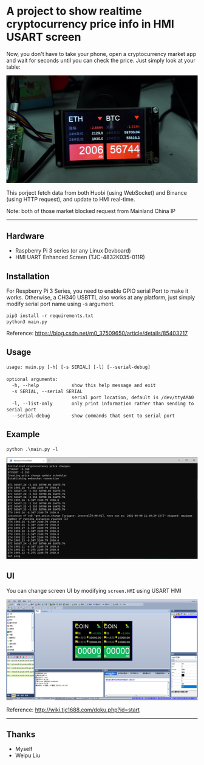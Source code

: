 # A project to show realtime cryptocurrency price info in HMI USART screen

Now, you don't have to take your phone, open a cryptocurrency market app and wait for seconds until you can check the price. Just simply look at your table:

![preview](images/preview.jpg)

This porject fetch data from both Huobi (using WebSocket) and Binance (using HTTP request), and update to HMI real-time.

Note: both of those market blocked request from Mainland China IP

---

## Hardware

- Raspberry Pi 3 series (or any Linux Devboard)
- HMI UART Enhanced Screen (TJC-4832K035-011R)

## Installation

For Respberry Pi 3 Series, you need to enable GPIO serial Port to make it works. Otherwise, a CH340 USBTTL also works at any platform, just simply modify serial port name using -s argument.

```
pip3 install -r requirements.txt
python3 main.py
```

Reference: https://blog.csdn.net/m0_37509650/article/details/85403217

## Usage

```
usage: main.py [-h] [-s SERIAL] [-l] [--serial-debug]

optional arguments:
  -h, --help            show this help message and exit
  -s SERIAL, --serial SERIAL
                        serial port location, default is /dev/ttyAMA0
  -l, --list-only       only print information rather than sending to serial port
  --serial-debug        show commands that sent to serial port
```

## Example

```
python .\main.py -l
```
![example](images/example.png)

## UI

You can change screen UI by modifying ```screen.HMI``` using USART HMI

![screenshot](images/screenshot.png)

Reference: http://wiki.tjc1688.com/doku.php?id=start

---

## Thanks

- Myself
- Weipu Liu